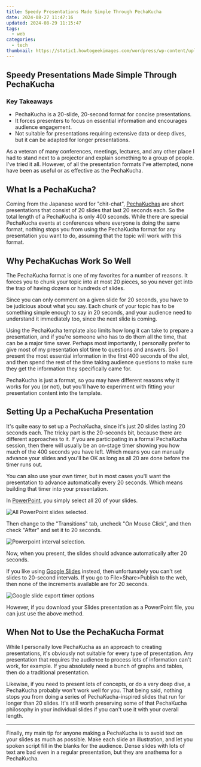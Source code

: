 ```yaml
---
title: Speedy Presentations Made Simple Through PechaKucha
date: 2024-08-27 11:47:16
updated: 2024-08-29 11:15:47
tags:
  - web
categories:
  - tech
thumbnail: https://static1.howtogeekimages.com/wordpress/wp-content/uploads/2024/06/female-motivational-speaker-on-stage.jpeg
---
```


## Speedy Presentations Made Simple Through PechaKucha

### Key Takeaways

* PechaKucha is a 20-slide, 20-second format for concise presentations.
* It forces presenters to focus on essential information and encourages audience engagement.
* Not suitable for presentations requiring extensive data or deep dives, but it can be adapted for longer presentations.

 As a veteran of many conferences, meetings, lectures, and any other place I had to stand next to a projector and explain something to a group of people. I've tried it all. However, of all the presentation formats I've attempted, none have been as useful or as effective as the PechaKucha.

##  What Is a PechaKucha?

 Coming from the Japanese word for "chit-chat", [PechaKuchas](https://www.pechakucha.com/) are short presentations that consist of 20 slides that last 20 seconds each. So the total length of a PechaKucha is only 400 seconds. While there are special PechaKucha events at conferences where everyone is doing the same format, nothing stops you from using the PechaKucha format for any presentation you want to do, assuming that the topic will work with this format.

##  Why PechaKuchas Work So Well

 The PechaKucha format is one of my favorites for a number of reasons. It forces you to chunk your topic into at most 20 pieces, so you never get into the trap of having dozens or hundreds of slides.

 Since you can only comment on a given slide for 20 seconds, you have to be judicious about what you say. Each chunk of your topic has to be something simple enough to say in 20 seconds, and your audience need to understand it immediately too, since the next slide is coming.

 Using the PechaKucha template also limits how long it can take to prepare a presentation, and if you're someone who has to do them all the time, that can be a major time saver. Perhaps most importantly, I personally prefer to give most of my presentation slot time to questions and answers. So I present the most essential information in the first 400 seconds of the slot, and then spend the rest of the time taking audience questions to make sure they get the information they specifically came for.

 PechaKucha is just a format, so you may have different reasons why it works for you (or not), but you'll have to experiment with fitting your presentation content into the template.

##  Setting Up a PechaKucha Presentation

 It's quite easy to set up a PechaKucha, since it's just 20 slides lasting 20 seconds each. The tricky part is the 20-seconds bit, because there are different approaches to it. If you are participating in a formal PechaKucha session, then there will usually be an on-stage timer showing you how much of the 400 seconds you have left. Which means you can manually advance your slides and you'll be OK as long as all 20 are done before the timer runs out.

 You can also use your own timer, but in most cases you'll want the presentation to advance automatically every 20 seconds. Which means building that timer into your presentation.

 In [PowerPoint](https://fox-access.techidaily.com/advanced-shade-realist-app/), you simply select all 20 of your slides.

![All PowerPoint slides selected.](https://static1.howtogeekimages.com/wordpress/wp-content/uploads/2024/06/screenshot-2024-06-29-at-10-26-55.png) 

 Then change to the "Transitions" tab, uncheck "On Mouse Click", and then check "After" and set it to 20 seconds.

![Powerpoint interval selection.](https://static1.howtogeekimages.com/wordpress/wp-content/uploads/2024/06/screenshot-2024-06-29-at-10-27-38.png) 

 Now, when you present, the slides should advance automatically after 20 seconds.

 If you like using [Google Slides](https://video-screen-grab.techidaily.com/updated-in-2024-dive-into-audacity-simple-steps-to-record-on-mac-devices/) instead, then unfortunately you can't set slides to 20-second intervals. If you go to File>Share>Publish to the web, then none of the increments available are for 20 seconds.

![Google slide export timer options](https://static1.howtogeekimages.com/wordpress/wp-content/uploads/2024/06/screenshot-2024-06-29-at-10-30-06.png) 

 However, if you download your Slides presentation as a PowerPoint file, you can just use the above method.

##  When Not to Use the PechaKucha Format

 While I personally love PechaKucha as an approach to creating presentations, it's obviously not suitable for every type of presentation. Any presentation that requires the audience to process lots of information can't work, for example. If you absolutely need a bunch of graphs and tables, then do a traditional presentation.

 Likewise, if you need to present lots of concepts, or do a very deep dive, a PechaKucha probably won't work well for you. That being said, nothing stops you from doing a series of PechaKucha-inspired slides that run for longer than 20 slides. It's still worth preserving some of that PechaKucha philosophy in your individual slides if you can't use it with your overall length.

---

 Finally, my main tip for anyone making a PechaKucha is to avoid text on your slides as much as possible. Make each slide an illustration, and let you spoken script fill in the blanks for the audience. Dense slides with lots of text are bad even in a regular presentation, but they are anathema for a PechaKucha.

<ins class="adsbygoogle"
     style="display:block"
     data-ad-format="autorelaxed"
     data-ad-client="ca-pub-7571918770474297"
     data-ad-slot="1223367746"></ins>



<ins class="adsbygoogle"
     style="display:block"
     data-ad-client="ca-pub-7571918770474297"
     data-ad-slot="8358498916"
     data-ad-format="auto"
     data-full-width-responsive="true"></ins>
